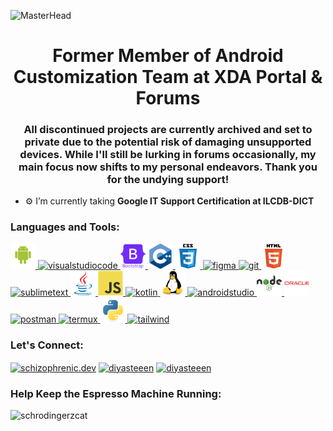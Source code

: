 ![MasterHead](https://logos-download.com/wp-content/uploads/2020/06/XDA_Developers_Logo.png)
<h1 align="center">Former Member of Android Customization Team at XDA Portal & Forums</h1>
<h3 align="center">All discontinued projects are currently archived and set to private due to the potential risk of damaging unsupported devices. While I'll still be lurking in forums occasionally, my main focus now shifts to my personal endeavors. Thank you for the undying support!</h3>

- ⚙️ I’m currently taking **Google IT Support Certification at ILCDB-DICT**

<h3 align="left">Languages and Tools:</h3>
<p align="left"> <a href="https://developer.android.com" target="_blank" rel="noreferrer"> <img src="https://raw.githubusercontent.com/devicons/devicon/master/icons/android/android-original-wordmark.svg" alt="android" width="40" height="40"/> </a> <a href="https://code.visualstudio.com" target="_blank" rel="noreferrer"> <img src="https://upload.wikimedia.org/wikipedia/commons/9/9a/Visual_Studio_Code_1.35_icon.svg" alt="visualstudiocode" width="40" height="40"/> </a> <a href="https://getbootstrap.com" target="_blank" rel="noreferrer"> <img src="https://raw.githubusercontent.com/devicons/devicon/master/icons/bootstrap/bootstrap-plain-wordmark.svg" alt="bootstrap" width="40" height="40"/> </a> <a href="https://www.w3schools.com/cpp/" target="_blank" rel="noreferrer"> <img src="https://raw.githubusercontent.com/devicons/devicon/master/icons/cplusplus/cplusplus-original.svg" alt="cplusplus" width="40" height="40"/> </a> <a href="https://www.w3schools.com/css/" target="_blank" rel="noreferrer"> <img src="https://raw.githubusercontent.com/devicons/devicon/master/icons/css3/css3-original-wordmark.svg" alt="css3" width="40" height="40"/> </a> <a href="https://www.figma.com/" target="_blank" rel="noreferrer"> <img src="https://www.vectorlogo.zone/logos/figma/figma-icon.svg" alt="figma" width="40" height="40"/> </a> <a href="https://git-scm.com/" target="_blank" rel="noreferrer"> <img src="https://www.vectorlogo.zone/logos/git-scm/git-scm-icon.svg" alt="git" width="40" height="40"/> </a> <a href="https://www.w3.org/html/" target="_blank" rel="noreferrer"> <img src="https://raw.githubusercontent.com/devicons/devicon/master/icons/html5/html5-original-wordmark.svg" alt="html5" width="40" height="40"/> </a> <a href="https://www.sublimetext.com" target="_blank" rel="noreferrer"> <img src="https://upload.wikimedia.org/wikipedia/en/d/d2/Sublime_Text_3_logo.png" alt="sublimetext" width="40" height="40"/> </a> <a href="https://www.java.com" target="_blank" rel="noreferrer"> <img src="https://raw.githubusercontent.com/devicons/devicon/master/icons/java/java-original.svg" alt="java" width="40" height="40"/> </a> <a href="https://developer.mozilla.org/en-US/docs/Web/JavaScript" target="_blank" rel="noreferrer"> <img src="https://raw.githubusercontent.com/devicons/devicon/master/icons/javascript/javascript-original.svg" alt="javascript" width="40" height="40"/> </a> <a href="https://kotlinlang.org" target="_blank" rel="noreferrer"> <img src="https://www.vectorlogo.zone/logos/kotlinlang/kotlinlang-icon.svg" alt="kotlin" width="40" height="40"/> </a> <a href="https://www.linux.org/" target="_blank" rel="noreferrer"> <img src="https://raw.githubusercontent.com/devicons/devicon/master/icons/linux/linux-original.svg" alt="linux" width="40" height="40"/> </a> <a href="https://developer.android.com/studio/intro" target="_blank" rel="noreferrer"> <img src="https://upload.wikimedia.org/wikipedia/commons/thumb/5/55/Android_Studio_Logo_%282023%29.svg/240px-Android_Studio_Logo_%282023%29.svg.png" alt="androidstudio" width="40" height="40"/> </a> <a href="https://nodejs.org" target="_blank" rel="noreferrer"> <img src="https://raw.githubusercontent.com/devicons/devicon/master/icons/nodejs/nodejs-original-wordmark.svg" alt="nodejs" width="40" height="40"/> </a> <a href="https://www.oracle.com/" target="_blank" rel="noreferrer"> <img src="https://raw.githubusercontent.com/devicons/devicon/master/icons/oracle/oracle-original.svg" alt="oracle" width="40" height="40"/> </a> <a href="https://postman.com" target="_blank" rel="noreferrer"> <img src="https://www.vectorlogo.zone/logos/getpostman/getpostman-icon.svg" alt="postman" width="40" height="40"/>  </a> <a href="https://github.com/termux/termux-app#github" target="_blank" rel="noreferrer"> <img src="https://upload.wikimedia.org/wikipedia/commons/f/f3/Termux_2.png" alt="termux" width="40" height="40"/> </a> <a href="https://www.python.org" target="_blank" rel="noreferrer"> <img src="https://raw.githubusercontent.com/devicons/devicon/master/icons/python/python-original.svg" alt="python" width="40" height="40"/> </a> <a href="https://tailwindcss.com/" target="_blank" rel="noreferrer"> <img src="https://www.vectorlogo.zone/logos/tailwindcss/tailwindcss-icon.svg" alt="tailwind" width="40" height="40"/> </a> </p>

<h3 align="left">Let's Connect:</h3>
<p align="left">
<a href="https://fb.com/schizophrenic.dev" target="blank"><img align="center" src="https://upload.wikimedia.org/wikipedia/commons/b/b9/2023_Facebook_icon.svg" alt="schizophrenic.dev" height="35" width="40" /></a>  
<a href="https://twitter.com/diyasteeen" target="blank"><img align="center" src="https://upload.wikimedia.org/wikipedia/commons/c/ce/X_logo_2023.svg" alt="diyasteeen" height="30" width="30" /></a>
<a href="https://linkedin.com/in/diyasteeen" target="blank"><img align="center" src="https://upload.wikimedia.org/wikipedia/commons/b/b1/LinkedIn_Logo_2013_%282%29.svg" alt="diyasteeen" height="30" width="50" /></a> </p>

<h3 align="left">Help Keep the Espresso Machine Running:</h3>
<p><a href="https://ko-fi.com/schrodingerzcat"> <img align="left" src="https://cdn.ko-fi.com/cdn/kofi3.png?v=3" height="50" width="210" alt="schrodingerzcat" /></a></p><br></br>
